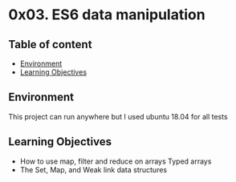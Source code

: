 # 0x03. ES6 data manipulation

## Table of content
* [Environment](#environment)
* [Learning Objectives](#leaningobjectives)

## Environment
This project can run anywhere but I used ubuntu 18.04 for all tests

## Learning Objectives
- How to use map, filter and reduce on arrays
Typed arrays
- The Set, Map, and Weak link data structures
